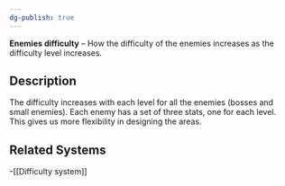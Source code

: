 ```yaml
---
dg-publish: true
---
```

**Enemies difficulty** – How the difficulty of the enemies increases as the difficulty level increases.
## Description
The difficulty increases with each level for all the enemies (bosses and small enemies).
Each enemy has a set of three stats, one for each level. This gives us more flexibility in designing the areas.
## Related Systems
-[[Difficulty system]]

